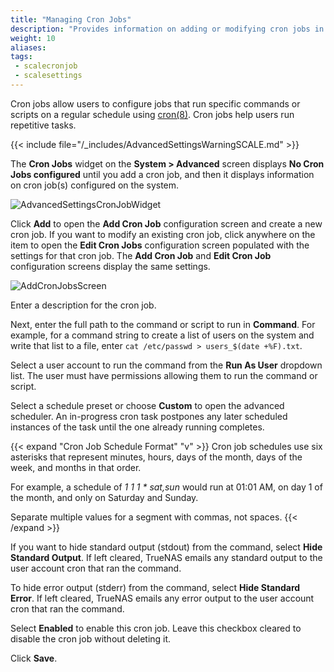 ```yaml
---
title: "Managing Cron Jobs"
description: "Provides information on adding or modifying cron jobs in TrueNAS SCALE."
weight: 10
aliases:
tags:
 - scalecronjob
 - scalesettings
---
```


Cron jobs allow users to configure jobs that run specific commands or scripts on a regular schedule using [cron(8)](https://manpages.debian.org/testing/cron/cron.8.en.html "Cron Man Page"). Cron jobs help users run repetitive tasks.

{{< include file="/_includes/AdvancedSettingsWarningSCALE.md" >}}

The **Cron Jobs** widget on the **System > Advanced** screen displays **No Cron Jobs configured** until you add a cron job, and then it displays information on cron job(s) configured on the system.

![AdvancedSettingsCronJobWidget](/images/SCALE/SystemSettings/AdvancedSettingsCronJobWidget.png "SCALE Advanced Settings Cron Job Widget")

Click **Add** to open the **Add Cron Job** configuration screen and create a new cron job. If you want to modify an existing cron job, click anywhere on the item to open the **Edit Cron Jobs** configuration screen populated with the settings for that cron job.
The **Add Cron Job** and **Edit Cron Job** configuration screens display the same settings.

![AddCronJobsScreen](/images/SCALE/SystemSettings/AddCronJobScreen.png "SCALE Add Cron Job Screen")

Enter a description for the cron job.

Next, enter the full path to the command or script to run in **Command**. For example, for a command string to create a list of users on the system and write that list to a file, enter `cat /etc/passwd > users_$(date +%F).txt`.

Select a user account to run the command from the **Run As User** dropdown list. The user must have permissions allowing them to run the command or script.

Select a schedule preset or choose **Custom** to open the advanced scheduler.
An in-progress cron task postpones any later scheduled instances of the task until the one already running completes.

{{< expand "Cron Job Schedule Format" "v" >}}
Cron job schedules use six asterisks that represent minutes, hours, days of the month, days of the week, and months in that order.

For example, a schedule of *1 1 1 * sat,sun* would run at 01:01 AM, on day 1 of the month, and only on Saturday and Sunday.

Separate multiple values for a segment with commas, not spaces.
{{< /expand >}}

If you want to hide standard output (stdout) from the command, select **Hide Standard Output**. If left cleared, TrueNAS emails any standard output to the user account cron that ran the command.

To hide error output (stderr) from the command, select **Hide Standard Error**. If left cleared, TrueNAS emails any error output to the user account cron that ran the command.

Select **Enabled** to enable this cron job. Leave this checkbox cleared to disable the cron job without deleting it.

Click **Save**.
